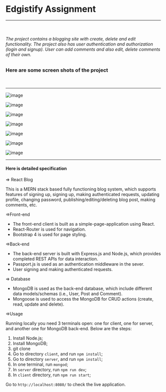 

<h1> Edgistify Assignment </h1>
<hr><br>
<h6> The project contains a blogging site with create, delete and edit functionality. The project also has user authentication and authorization (login and signup). User can add comments and also edit, delete comments of their own.
<br>
  
<h3> Here are some screen shots of the project </h3>  
<br><hr>

![image](https://user-images.githubusercontent.com/39476553/75633436-c6af9900-5c2a-11ea-9f98-cc2308c5f3f8.png)

![image](https://user-images.githubusercontent.com/39476553/75633442-cca57a00-5c2a-11ea-95b5-b854b370e463.png)

![image](https://user-images.githubusercontent.com/39476553/75633447-d4fdb500-5c2a-11ea-984b-1f077317a5bb.png)

![image](https://user-images.githubusercontent.com/39476553/75633459-e5ae2b00-5c2a-11ea-80c5-dbaea442cbdf.png)


![image](https://user-images.githubusercontent.com/39476553/75633500-4ccbdf80-5c2b-11ea-818e-1cb0fe9dd289.png)

![image](https://user-images.githubusercontent.com/39476553/75633520-6e2ccb80-5c2b-11ea-9608-df877a590011.png)


![image](https://user-images.githubusercontent.com/39476553/75633530-7f75d800-5c2b-11ea-8355-0f1f609c5123.png)

<hr>
<h4> Here is detailed specification </h4>
=> React Blog

This is a MERN stack based fully functioning blog system, which supports features of signing up, signing up, making authenticated requests, updating profile, changing password, publishing/editing/deleting blog post, making comments, etc.

=>Front-end

* The front-end client is built as a simple-page-application using React.
* React-Router is used for navigation.
* Bootstrap 4 is used for page styling.

=>Back-end

* The back-end server is built with Express.js and Node.js, which provides completed REST APIs for data interaction.
* Passport.js is used as an authentication middleware in the sever.
*  User signing and making authenticated requests.

=> Database

* MongoDB is used as the back-end database, which include different data models/schemas (i.e., User, Post and Comment).
* Mongoose is used to access the MongoDB for CRUD actions (create, read, update and delete).

=>Usage

Running locally you need 3 terminals open: one for client, one for server, and another one for MongoDB back-end. Below are the steps:

1. Install Node.js;
2. Install MongoDB;
3. git clone
4. Go to directory `client`, and run `npm install`;
5. Go to directory `server`, and run `npm install`;
6. In one terminal, run `mongod`;
7. In `server` directory, run `npm run dev`;
8. In `client` directory, run `npm run start`;

Go to `http://localhost:8080/` to check the live application.

